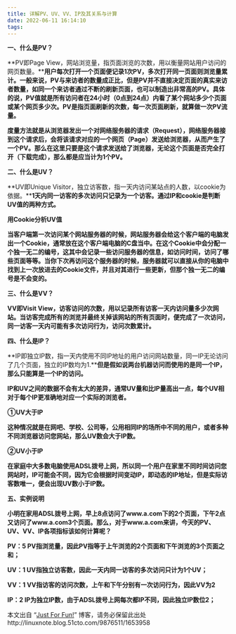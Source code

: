 ```yaml
---
title: 详解PV、UV、VV、IP及其关系与计算
date: 2022-06-11 16:14:10
tags:
---
```


**一、什么是PV？**

  **PV即Page View，网站浏览量，指页面浏览的次数，用以衡量网站用户访问的网页数量。****用户每次打开一个页面便记录1次PV，多次打开同一页面则浏览量累计。一般来说，PV与来访者的数量成正比，但是PV并不直接决定页面的真实来访者数量，如同一个来访者通过不断的刷新页面，也可以制造出非常高的PV。具体的说，PV值就是所有访问者在24小时（0点到24点）内看了某个网站多少个页面或某个网页多少次。PV是指页面刷新的次数，每一次页面刷新，就算做一次PV流量。**

  **度量方法就是从浏览器发出一个对网络服务器的请求（Request），网络服务器接到这个请求后，会将该请求对应的一个网页（Page）发送给浏览器，从而产生了一个PV。那么在这里只要是这个请求发送给了浏览器，无论这个页面是否完全打开（下载完成），那么都是应当计为1个PV。**

 <!-- more -->

**二、什么是UV？**

 **UV即Unique Visitor，独立访客数，指一天内访问某站点的人数，以cookie为依据。****1天内同一访客的多次访问只记录为一个访客。通过IP和cookie是判断UV值的两种方式。**

**用Cookie分析UV值**

 **当客户端第一次访问某个网站服务器的时候，网站服务器会给这个客户端的电脑发出一个Cookie，通常放在这个客户端电脑的C盘当中。在这个Cookie中会分配一个独一无二的编号，这其中会记录一些访问服务器的信息，如访问时间，访问了哪些页面等等。当你下次再访问这个服务器的时候，服务器就可以直接从你的电脑中找到上一次放进去的Cookie文件，并且对其进行一些更新，但那个独一无二的编号是不会变的。**

 

**三、什么是VV？**

 **VV即Visit View，访客访问的次数，用以记录所有访客一天内访问量多少次网站。当访客完成所有的浏览并最终关掉该网站的所有页面时，便完成了一次访问，同一访客一天内可能有多次访问行为，访问次数累计。**

 

**四、什么是IP？**

**IP即独立IP数，指一天内使用不同IP地址的用户访问网站数量，同一IP无论访问了几个页面，独立的IP数均为1.****但是假如说两台机器访问而使用的是同一个IP，那么只能算是一个IP的访问。**

**IP和UV之间的数据不会有太大的差异，通常UV量和比IP量高出一点，每个UV相对于每个IP更准确地对应一个实际的浏览者。**

**①UV大于IP**

**这种情况就是在网吧、学校、公司等，公用相同IP的场所中不同的用户，或者多种不同浏览器访问您网站，那么UV数会大于IP数。**

**②UV小于IP**

**在家庭中大多数电脑使用ADSL拨号上网，所以同一个用户在家里不同时间访问您网站时，IP可能会不同，因为它会根据时间变动IP，即动态的IP地址，但是实际访客数唯一，便会出现UV数小于IP数。**

 

**五、实例说明**

**小明在家用ADSL拨号上网，早上8点访问了www.a.com下的2个页面，下午2点又访问了www.a.com3个页面。那么，对于www.a.com来讲，今天的PV、UV、VV、IP各项指标该如何计算呢？**

**PV：5 PV指浏览量，因此PV指等于上午浏览的2个页面和下午浏览的3个页面之和；**

**UV：1 UV指独立访客数，因此一天内同一访客的多次访问只计为1个UV；**

**VV：1 VV指访客的访问次数，上午和下午分别有一次访问行为，因此VV为2**

**IP：2 IP为独立IP数，由于ADSL拨号上网每次都IP不同，因此独立IP数位2；**

 

本文出自 “[Just For Fun!](http://linuxnote.blog.51cto.com/)” 博客，请务必保留此出处http://linuxnote.blog.51cto.com/9876511/1653958